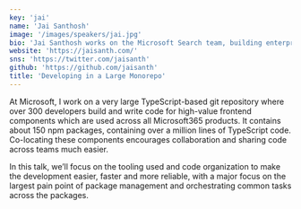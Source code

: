 ```yaml
---
key: 'jai'
name: 'Jai Santhosh'
image: '/images/speakers/jai.jpg'
bio: 'Jai Santhosh works on the Microsoft Search team, building enterprise search experience across Microsoft 365 products. He is quite passionate about the Web, JavaScript and is a Web perf enthusiast. He had previously led UI efforts at a fintech startup, ClearTax and worked on building offline-heavy web applications. He was also part of the first real-world Progressive Web App, Flipkart Lite and had earlier worked in teams at large-scale like Yahoo! Maps, frontend platforms and  Media sites at Yahoo!'
website: 'https://jaisanth.com/'
sns: 'https://twitter.com/jaisanth'
github: 'https://github.com/jaisanth'
title: 'Developing in a Large Monorepo'
---
```


At Microsoft, I work on a very large TypeScript-based git repository where over 300 developers build and write code for high-value frontend components which are used across all Microsoft365 products. It contains about 150 npm packages, containing over a million lines of TypeScript code. Co-locating these components encourages collaboration and sharing code across teams much easier.

In this talk, we’ll focus on the tooling used and code organization to make the development easier, faster and more reliable, with a major focus on the largest pain point of package management and orchestrating common tasks across the packages.
